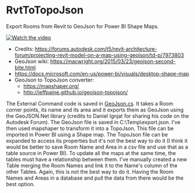 # RvtToTopoJson

Export Rooms from Revit to GeoJson for Power BI Shape Maps.

[![Watch the video](https://img.youtube.com/vi/O-y7gwi6wtk/maxresdefault.jpg)](https://youtu.be/O-y7gwi6wtk)

- Credits: https://forums.autodesk.com/t5/revit-architecture-forum/projecting-revit-model-on-a-map-using-geojson/td-p/7973803
- GeoJson wiki: https://macwright.org/2015/03/23/geojson-second-bite.html
- https://docs.microsoft.com/en-us/power-bi/visuals/desktop-shape-map
- GeoJson to TopoJson converter: 
  - https://mapshaper.org/
  - http://jeffpaine.github.io/geojson-topojson/

The External Command code is saved in [GeoJson.cs](https://github.com/giobel/RvtToTopoJson/blob/master/RvtToTopoJson/GeoJson.cs). 
It takes a Room corner points, its name and its area and it exports them as GeoJson using the GeoJSON.Net library (credits to Daniel Ignjat for sharing his code on the Autodesk Forum).
The GeoJson file is saved in C:\Temp\export.json. I've then used mapshaper to transform it into a TopoJson. This file can be imported in Power BI using a Shape map. The TopoJson file can be expanded to access its properties but it's not the best way to do it (I think it would be better to save Room Name and Area in a csv file and use that as a table source in Power BI). 
To update all the maps at the same time, the tables must have a relationship between them. I've manually created a new Table merging the Room Names and link it to the Name's column of the other Tables. Again, this is not the best way to do it. Having the Room Names and Areas in a database and pull the data from there would be the best option.
